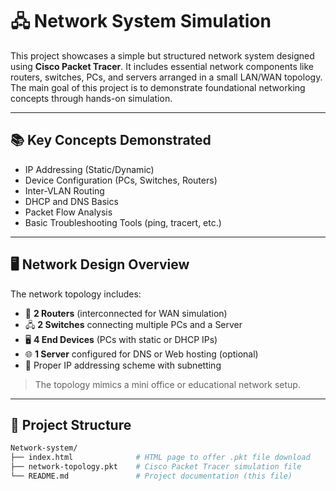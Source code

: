 # 🖧 Network System Simulation

This project showcases a simple but structured network system designed using **Cisco Packet Tracer**. It includes essential network components like routers, switches, PCs, and servers arranged in a small LAN/WAN topology. The main goal of this project is to demonstrate foundational networking concepts through hands-on simulation.

---

## 📚 Key Concepts Demonstrated

- IP Addressing (Static/Dynamic)
- Device Configuration (PCs, Switches, Routers)
- Inter-VLAN Routing
- DHCP and DNS Basics
- Packet Flow Analysis
- Basic Troubleshooting Tools (ping, tracert, etc.)

---

## 🖥️ Network Design Overview

The network topology includes:

- 🧩 **2 Routers** (interconnected for WAN simulation)
- 🖧 **2 Switches** connecting multiple PCs and a Server
- 🖥️ **4 End Devices** (PCs with static or DHCP IPs)
- 🌐 **1 Server** configured for DNS or Web hosting (optional)
- 🔁 Proper IP addressing scheme with subnetting

> The topology mimics a mini office or educational network setup.

---

## 📁 Project Structure

```bash
Network-system/
├── index.html              # HTML page to offer .pkt file download
├── network-topology.pkt    # Cisco Packet Tracer simulation file
└── README.md               # Project documentation (this file)
